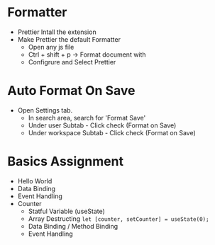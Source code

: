 # Formatter

- Prettier Intall the extension
- Make Prettier the default Formatter
  - Open any js file
  - Ctrl + shift + p -> Format document with
  - Configrure and Select Prettier

# Auto Format On Save

- Open Settings tab.
  - In search area, search for 'Format Save'
  - Under user Subtab - Click check (Format on Save)
  - Under workspace Subtab - Click check (Format on Save)

# Basics Assignment

- Hello World
- Data Binding
- Event Handling
- Counter
  - Statful Variable (useState)
  - Array Destructing `let [counter, setCounter] = useState(0);`
  - Data Binding / Method Binding
  - Event Handling
